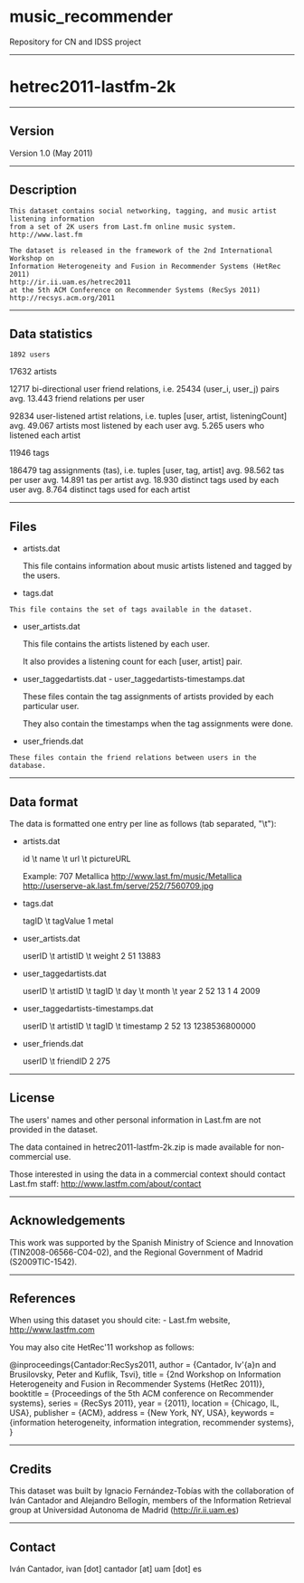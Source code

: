 # music_recommender
Repository for CN and IDSS project



-------
hetrec2011-lastfm-2k
====================

-------
Version
-------

Version 1.0 (May 2011)

-----------
Description
-----------

    This dataset contains social networking, tagging, and music artist listening information 
    from a set of 2K users from Last.fm online music system.
    http://www.last.fm 

    The dataset is released in the framework of the 2nd International Workshop on 
    Information Heterogeneity and Fusion in Recommender Systems (HetRec 2011) 
    http://ir.ii.uam.es/hetrec2011 
    at the 5th ACM Conference on Recommender Systems (RecSys 2011)
    http://recsys.acm.org/2011 

---------------
Data statistics
---------------

    1892 users
   17632 artists
      
   12717 bi-directional user friend relations, i.e. 25434 (user_i, user_j) pairs
         avg. 13.443 friend relations per user
         
   92834 user-listened artist relations, i.e. tuples [user, artist, listeningCount]
         avg. 49.067 artists most listened by each user
         avg. 5.265 users who listened each artist
            
   11946 tags  
   
  186479 tag assignments (tas), i.e. tuples [user, tag, artist]
         avg. 98.562 tas per user
         avg. 14.891 tas per artist
         avg. 18.930 distinct tags used by each user
         avg. 8.764 distinct tags used for each artist

-----
Files
-----
   	    
   * artists.dat
   
        This file contains information about music artists listened and tagged by the users.
   
   * tags.dat
   
   	This file contains the set of tags available in the dataset.

   * user_artists.dat
   
        This file contains the artists listened by each user.
        
        It also provides a listening count for each [user, artist] pair.

   * user_taggedartists.dat - user_taggedartists-timestamps.dat
   
        These files contain the tag assignments of artists provided by each particular user.
        
        They also contain the timestamps when the tag assignments were done.
   
   * user_friends.dat
   
   	These files contain the friend relations between users in the database.
     
-----------
Data format
-----------

   The data is formatted one entry per line as follows (tab separated, "\t"):

   * artists.dat
   
        id \t name \t url \t pictureURL

        Example:
        707	Metallica	http://www.last.fm/music/Metallica	http://userserve-ak.last.fm/serve/252/7560709.jpg

   * tags.dat
 
        tagID \t tagValue
        1	metal
 
   * user_artists.dat
   
        userID \t artistID \t weight
        2	51	13883
   
   * user_taggedartists.dat
  
        userID \t artistID \t tagID \t day \t month \t year
        2	52	13	1	4	2009  
  
   * user_taggedartists-timestamps.dat

        userID \t artistID \t tagID \t timestamp
        2	52	13	1238536800000

   * user_friends.dat

        userID \t friendID
        2	275

------- 
License
-------

   The users' names and other personal information in Last.fm are not provided in the dataset.

   The data contained in hetrec2011-lastfm-2k.zip is made available for non-commercial use.
   
   Those interested in using the data in a commercial context should contact Last.fm staff:
   http://www.lastfm.com/about/contact

----------------
Acknowledgements
----------------

   This work was supported by the Spanish Ministry of Science and Innovation (TIN2008-06566-C04-02), 
   and the Regional Government of Madrid (S2009TIC-1542).

----------
References
----------

   When using this dataset you should cite:
      - Last.fm website, http://www.lastfm.com

   You may also cite HetRec'11 workshop as follows:

   @inproceedings{Cantador:RecSys2011,
      author = {Cantador, Iv\'{a}n and Brusilovsky, Peter and Kuflik, Tsvi},
      title = {2nd Workshop on Information Heterogeneity and Fusion in Recommender Systems (HetRec 2011)},
      booktitle = {Proceedings of the 5th ACM conference on Recommender systems},
      series = {RecSys 2011},
      year = {2011},
      location = {Chicago, IL, USA},
      publisher = {ACM},
      address = {New York, NY, USA},
      keywords = {information heterogeneity, information integration, recommender systems},
   } 

-------
Credits
-------

   This dataset was built by Ignacio Fernández-Tobías with the collaboration of Iván Cantador and Alejandro Bellogín, 
   members of the Information Retrieval group at Universidad Autonoma de Madrid (http://ir.ii.uam.es)

-------   
Contact
-------

   Iván Cantador, ivan [dot] cantador [at] uam [dot] es
